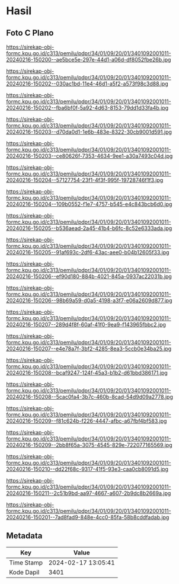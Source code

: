 # Hasil

## Foto C Plano

https://sirekap-obj-formc.kpu.go.id/c313/pemilu/pdpr/34/01/09/20/01/3401092001011-20240216-150200--ae5bce5e-297e-44d1-a06d-df8052fbe26b.jpg

https://sirekap-obj-formc.kpu.go.id/c313/pemilu/pdpr/34/01/09/20/01/3401092001011-20240216-150202--030ac1bd-11e4-46d1-a5f2-a573f98c3d88.jpg

https://sirekap-obj-formc.kpu.go.id/c313/pemilu/pdpr/34/01/09/20/01/3401092001011-20240216-150202--fba6bf0f-5a92-4d63-8153-79dd1d33fa4b.jpg

https://sirekap-obj-formc.kpu.go.id/c313/pemilu/pdpr/34/01/09/20/01/3401092001011-20240216-150203--d70da0d1-1e6b-483e-8322-30cb9001d591.jpg

https://sirekap-obj-formc.kpu.go.id/c313/pemilu/pdpr/34/01/09/20/01/3401092001011-20240216-150203--ce80626f-7353-4634-9ee1-a30a7493c04d.jpg

https://sirekap-obj-formc.kpu.go.id/c313/pemilu/pdpr/34/01/09/20/01/3401092001011-20240216-150204--57127754-23f1-4f3f-995f-19728746f1f3.jpg

https://sirekap-obj-formc.kpu.go.id/c313/pemilu/pdpr/34/01/09/20/01/3401092001011-20240216-150204--109b0552-f1e7-4757-b545-e4c843bcb6d0.jpg

https://sirekap-obj-formc.kpu.go.id/c313/pemilu/pdpr/34/01/09/20/01/3401092001011-20240216-150205--b536aead-2a45-41b4-b6fc-8c52e6333ada.jpg

https://sirekap-obj-formc.kpu.go.id/c313/pemilu/pdpr/34/01/09/20/01/3401092001011-20240216-150205--91af693c-2df6-43ac-aee0-b04b12605f33.jpg

https://sirekap-obj-formc.kpu.go.id/c313/pemilu/pdpr/34/01/09/20/01/3401092001011-20240216-150206--ef90d180-884b-4021-845a-0937ac22031b.jpg

https://sirekap-obj-formc.kpu.go.id/c313/pemilu/pdpr/34/01/09/20/01/3401092001011-20240216-150206--98b69a59-d0a5-4198-a3f7-e06a2609d877.jpg

https://sirekap-obj-formc.kpu.go.id/c313/pemilu/pdpr/34/01/09/20/01/3401092001011-20240216-150207--289d4f8f-60af-41f0-9ea9-f143965fbbc2.jpg

https://sirekap-obj-formc.kpu.go.id/c313/pemilu/pdpr/34/01/09/20/01/3401092001011-20240216-150207--e4e78a7f-3bf2-4285-8ea3-5ccb0e34ba25.jpg

https://sirekap-obj-formc.kpu.go.id/c313/pemilu/pdpr/34/01/09/20/01/3401092001011-20240216-150208--bcaf9247-124f-45a3-b1b2-d61bbd386171.jpg

https://sirekap-obj-formc.kpu.go.id/c313/pemilu/pdpr/34/01/09/20/01/3401092001011-20240216-150208--5cac0fa4-3b7c-460b-8cad-54d9d09a2778.jpg

https://sirekap-obj-formc.kpu.go.id/c313/pemilu/pdpr/34/01/09/20/01/3401092001011-20240216-150209--f81c624b-f226-4447-afbc-a67fbf4bf583.jpg

https://sirekap-obj-formc.kpu.go.id/c313/pemilu/pdpr/34/01/09/20/01/3401092001011-20240216-150209--2bb8f65a-3075-4545-829e-722077165569.jpg

https://sirekap-obj-formc.kpu.go.id/c313/pemilu/pdpr/34/01/09/20/01/3401092001011-20240216-150210--dd22f68c-9317-41f5-93e3-caa0cb8091d5.jpg

https://sirekap-obj-formc.kpu.go.id/c313/pemilu/pdpr/34/01/09/20/01/3401092001011-20240216-150211--2c51b9bd-aa97-4667-a607-2b9dc8b2669a.jpg

https://sirekap-obj-formc.kpu.go.id/c313/pemilu/pdpr/34/01/09/20/01/3401092001011-20240216-150201--7ad8fad9-848e-4cc0-85fa-58b8cddfadab.jpg


## Metadata

| Key        | Value               |
| ---------- | ------------------- |
| Time Stamp | 2024-02-17 13:05:41 |
| Kode Dapil | 3401                |



